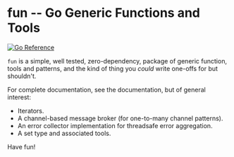 # fun -- Go Generic Functions and Tools

[![Go Reference](https://pkg.go.dev/badge/github.com/tychoish/fun.svg)](https://pkg.go.dev/github.com/tychoish/fun)

``fun`` is a simple, well tested, zero-dependency, package of generic function, tools and
patterns, and the kind of thing you *could* write one-offs for but shouldn't.

For complete documentation, see the documentation, but of general
interest:

- Iterators.
- A channel-based message broker (for one-to-many channel patterns).
- An error collector implementation for threadsafe error aggregation.
- A set type and associated tools.

Have fun!
